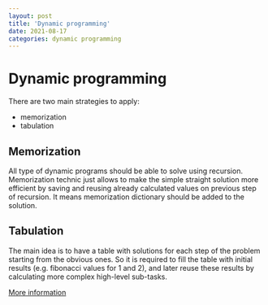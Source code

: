 ```yaml
---
layout: post
title: 'Dynamic programming'
date: 2021-08-17
categories: dynamic programming
---
```

# Dynamic programming

There are two main strategies to apply:

* memorization
* tabulation

## Memorization

All type of dynamic programs should be able to solve using recursion. Memorization technic just allows to make the simple straight solution more efficient by saving and reusing already calculated values on previous step of recursion. It means memorization dictionary should be added to the solution.

## Tabulation

The main idea is to have a table with solutions for each step of the problem starting from the obvious ones. So it is required to fill the table with initial results (e.g. fibonacci values for 1 and 2), and later reuse these results by calculating more complex high-level sub-tasks.

[More information](https://www.freecodecamp.org/news/learn-dynamic-programing-to-solve-coding-challenges/)

